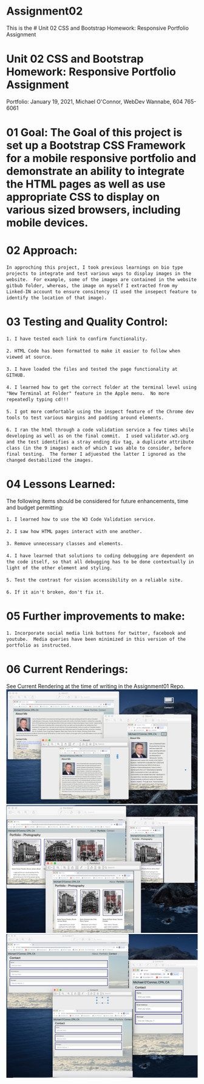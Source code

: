 # Assignment02
This is the # Unit 02 CSS and Bootstrap Homework: Responsive Portfolio Assignment

# Unit 02 CSS and Bootstrap Homework: Responsive Portfolio Assignment

Portfolio: January 19, 2021, Michael O'Connor, WebDev Wannabe, 604 765-6061

# 01 Goal: The Goal of this project is set up a Bootstrap CSS Framework for a mobile responsive portfolio and demonstrate an ability to integrate the HTML pages as well as use appropriate CSS to display on various sized browsers, including mobile devices.

# 02 Approach:

    In approching this project, I took previous learnings on bio type projects to integrate and test various ways to display images in the website.  For example, some of the images are contained in the website gitbub folder, whereas, the image on myself I extracted from my Linked-IN account to ensure consitency (I used the insepect feature to identify the location of that image).


# 03 Testing and Quality Control:

    1. I have tested each link to confirm functionality.

    2. HTML Code has been formatted to make it easier to follow when viewed at source.

    3. I have loaded the files and tested the page functionality at GITHUB.

    4. I learned how to get the correct folder at the terminal level using "New Terminal at Folder" feature in the Apple menu.  No more repeatedly typing cd!!!

    5. I got more comfortable using the inspect feature of the Chrome dev tools to test various margins and padding around elements.

    6. I ran the html through a code validation service a few times while developing as well as on the final commit.  I used validator.w3.org and the test identifies a stray ending div tag, a duplicate attribute class (in the 9 images) each of which I was able to consider, before final testing.  The former I adjuested the latter I ignored as the changed destabilized the images.


# 04 Lessons Learned:

The following items should be considered for future enhancements, time and budget permitting:

    1. I learned how to use the W3 Code Validation service.

    2. I saw how HTML pages interact with one another.

    3. Remove unnecessary classes and elements.

    4. I have learned that solutions to coding debugging are dependent on the code itself, so that all debugging has to be done contextually in light of the other element and styling.

    5. Test the contrast for vision accessibility on a reliable site.

    6. If it ain't broken, don't fix it.


# 05 Further improvements to make:

    1. Incorporate social media link buttons for twitter, facebook and youtube.  Media queries have been minimized in this version of the portfolio as instructed.


# 06 Current Renderings:

See Current Rendering at the time of writing in the Assignment01 Repo. 
![alt text](FinalRenderings/About.png) 
![alt text](FinalRenderings/Portfolio.png) 
![alt text](FinalRenderings/Contact.png) 